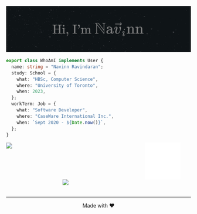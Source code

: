 <img align="center" src="./assets/banner.png">




```TypeScript
export class WhoAmI implements User {
  name: string = "Navinn Ravindaran";
  study: School = {
    what: "HBSc, Computer Science",
    where: "University of Toronto",
    when: 2023,
  };
  workTerm: Job = {
    what: "Software Developer",
    where: "CaseWare International Inc.",
    when: `Sept 2020 - ${Date.now()}`,
  };
}
```
<div align="center">
<a href="https://navn-r.github.io/" target="_blank">
<img  align="left" width="350" src="https://github-readme-stats.vercel.app/api/pin/?username=navn-r&repo=navn-r.github.io&theme=gotham">
</a>
<a href="#" target="_blank">
<img align="center" src="./assets/Logo.png" height="100">
</a>
<a href="https://navn-r.github.io/resume" target="_blank">
<img  align="right"  width="350" src="https://github-readme-stats.vercel.app/api/pin/?username=navn-r&repo=resume&theme=gotham">
</a>
</div>
<br />
<br />


-------


<div align="center">
  <p>Made with ❤️</p>
</div>
